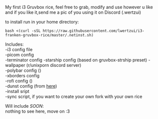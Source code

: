 My first i3 Gruvbox rice, 
feel free to grab, modify and use however u like and if you like it,send me a pic of you using it on Discord (.wertzui)

to install run in your home directory:  
```
bash <(curl -sSL https://raw.githubusercontent.com/lwertzui/i3-franken-gruvbox-rice/master/.netinst.sh)
```

Includes:  
-i3 config file  
-picom config  
-terminator config
-starship config  (based on gruvbox-strship preset)
-wallpaper  (r/unixporn discord server)  
-polybar config  ()  
-xborders config  
-rofi config ()  
-dunst config (from [here](https://github.com/tinted-theming/base16-dunst/))  
-install sript  
-sync script, if you want to create your own fork with your own rice  

Will include *SOON*:  
nothing to see here, move on :3
